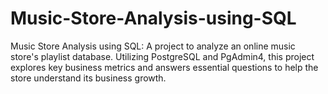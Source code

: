 # Music-Store-Analysis-using-SQL
Music Store Analysis using SQL: A project to analyze an online music store's playlist database. Utilizing PostgreSQL and PgAdmin4, this project explores key business metrics and answers essential questions to help the store understand its business growth.
